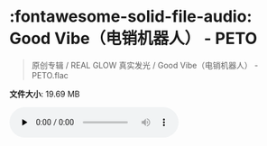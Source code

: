 # :fontawesome-solid-file-audio: Good Vibe（电销机器人） - PETO

> 原创专辑 / REAL GLOW 真实发光 / Good Vibe（电销机器人） - PETO.flac

**文件大小**: 19.69 MB

<audio preload="none" controls><source src="https://file.hsyhx.top/原创专辑/REAL_GLOW_真实发光/Good Vibe（电销机器人） - PETO.flac" type="audio/mpeg">您的浏览器不支持此音频格式</audio>